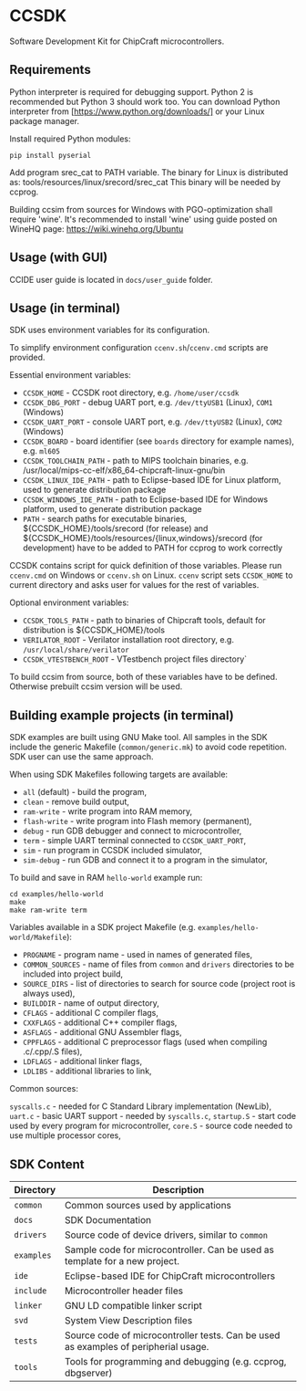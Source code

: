 CCSDK
=====

Software Development Kit for ChipCraft microcontrollers.

Requirements
------------

Python interpreter is required for debugging support. Python 2 is recommended but Python 3 should work too. You can download Python interpreter from [https://www.python.org/downloads/] or your Linux package manager.

Install required Python modules:

    pip install pyserial

Add program srec_cat to PATH variable. The binary for Linux is distributed as:
tools/resources/linux/srecord/srec_cat
This binary will be needed by ccprog.

Building ccsim from sources for Windows with PGO-optimization shall require
'wine'. It's recommended to install 'wine' using guide posted on WineHQ page:
https://wiki.winehq.org/Ubuntu

Usage (with GUI)
----------------

CCIDE user guide is located in `docs/user_guide` folder.

Usage (in terminal)
-------------------

SDK uses environment variables for its configuration.

To simplify environment configuration `ccenv.sh`/`ccenv.cmd` scripts are provided.

Essential environment variables:

* `CCSDK_HOME` - CCSDK root directory, e.g. `/home/user/ccsdk`
* `CCSDK_DBG_PORT` - debug UART port, e.g. `/dev/ttyUSB1` (Linux), `COM1` (Windows)
* `CCSDK_UART_PORT` - console UART port, e.g. `/dev/ttyUSB2` (Linux), `COM2` (Windows)
* `CCSDK_BOARD` - board identifier (see `boards` directory for example names), e.g. `ml605`
* `CCSDK_TOOLCHAIN_PATH` - path to MIPS toolchain binaries, e.g. /usr/local/mips-cc-elf/x86_64-chipcraft-linux-gnu/bin
* `CCSDK_LINUX_IDE_PATH` - path to Eclipse-based IDE for Linux platform, used to generate distribution package
* `CCSDK_WINDOWS_IDE_PATH` - path to Eclipse-based IDE for Windows platform, used to generate distribution package
* `PATH` - search paths for executable binaries, ${CCSDK_HOME}/tools/srecord (for release) and ${CCSDK_HOME}/tools/resources/{linux,windows}/srecord (for development) have to be added to PATH for ccprog to work correctly

CCSDK contains script for quick definition of those variables.
Please run `ccenv.cmd` on Windows or `ccenv.sh` on Linux.
`ccenv` script sets `CCSDK_HOME` to current directory and asks user for values for the rest of variables.

Optional environment variables:

* `CCSDK_TOOLS_PATH` - path to binaries of Chipcraft tools, default for distribution is ${CCSDK_HOME}/tools
* `VERILATOR_ROOT` - Verilator installation root directory, e.g. `/usr/local/share/verilator`
* `CCSDK_VTESTBENCH_ROOT` - VTestbench project files directory`

To build ccsim from source, both of these variables have to be defined.
Otherwise prebuilt ccsim version will be used.

Building example projects (in terminal)
---------------------------------------

SDK examples are built using GNU Make tool. All samples in the SDK include the generic Makefile (`common/generic.mk`) to avoid code repetition. SDK user can use the same approach.

When using SDK Makefiles following targets are available:

* `all` (default) - build the program,
* `clean` - remove build output,
* `ram-write` - write program into RAM memory,
* `flash-write` - write program into Flash memory (permanent),
* `debug` - run GDB debugger and connect to microcontroller,
* `term` - simple UART terminal connected to `CCSDK_UART_PORT`,
* `sim` - run program in CCSDK included simulator,
* `sim-debug` - run GDB and connect it to a program in the simulator,

To build and save in RAM `hello-world` example run:

    cd examples/hello-world
    make
    make ram-write term

Variables available in a SDK project Makefile (e.g. `examples/hello-world/Makefile`):

* `PROGNAME` - program name - used in names of generated files,
* `COMMON_SOURCES` - name of files from `common` and `drivers` directories to be included into project build,
* `SOURCE_DIRS` - list of directories to search for source code (project root is always used),
* `BUILDDIR` - name of output directory,
* `CFLAGS` - additional C compiler flags,
* `CXXFLAGS` - additional C++ compiler flags,
* `ASFLAGS` - additional GNU Assembler flags,
* `CPPFLAGS` - additional C preprocessor flags (used when compiling .c/.cpp/.S files),
* `LDFLAGS` - additional linker flags,
* `LDLIBS` - additional libraries to link,

Common sources:

`syscalls.c` - needed for C Standard Library implementation (NewLib),
`uart.c` - basic UART support - needed by `syscalls.c`,
`startup.S` - start code used by every program for microcontroller,
`core.S` - source code needed to use multiple processor cores,

SDK Content
-----------

Directory        | Description
---------------- | -----------
`common`         | Common sources used by applications
`docs`           | SDK Documentation
`drivers`        | Source code of device drivers, similar to `common`
`examples`       | Sample code for microcontroller. Can be used as template for a new project.
`ide`            | Eclipse-based IDE for ChipCraft microcontrollers
`include`        | Microcontroller header files
`linker`         | GNU LD compatible linker script
`svd`            | System View Description files
`tests`          | Source code of microcontroller tests. Can be used as examples of peripherial usage.
`tools`          | Tools for programming and debugging (e.g. ccprog, dbgserver)
